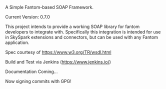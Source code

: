 A Simple Fantom-based SOAP Framework.

Current Version: 0.7.0

This project intends to provide a working SOAP library for fantom developers to integrate with. Specifically this integration is intended for use in SkySpark extensions and connectors, but can be used with any Fantom application.

Spec courtesy of https://www.w3.org/TR/wsdl.html

Build and Test via Jenkins (https://www.jenkins.io/)

Documentation Coming...

Now signing commits with GPG!
